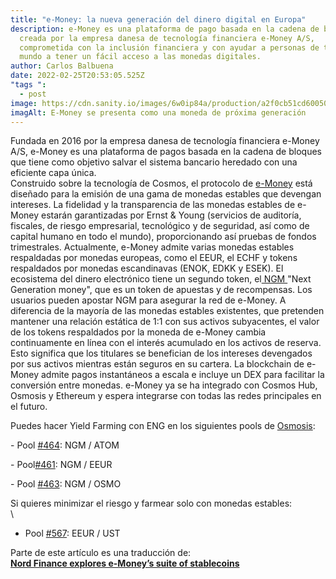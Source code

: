 ```yaml
---
title: "e-Money: la nueva generación del dinero digital en Europa"
description: e-Money es una plataforma de pago basada en la cadena de bloques
  creada por la empresa danesa de tecnología financiera e-Money A/S,
  comprometida con la inclusión financiera y con ayudar a personas de todo el
  mundo a tener un fácil acceso a las monedas digitales.
author: Carlos Balbuena
date: 2022-02-25T20:53:05.525Z
"tags ":
  - post
image: https://cdn.sanity.io/images/6w0ip84a/production/a2f0cb51cd60050de05646357af53cfe89caecb0-3000x2000.jpg?auto=format&h=1700&q=100&w=1700
imagAlt: E-Money se presenta como una moneda de próxima generación
---
```

Fundada en 2016 por la empresa danesa de tecnología financiera e-Money A/S, e-Money es una plataforma de pagos basada en la cadena de bloques que tiene como objetivo salvar el sistema bancario heredado con una eficiente capa única.\
Construido sobre la tecnología de Cosmos, el protocolo de [e-Money](https://e-money.com/) está diseñado para la emisión de una gama de monedas estables que devengan intereses. La fidelidad y la transparencia de las monedas estables de e-Money estarán garantizadas por Ernst & Young (servicios de auditoría, fiscales, de riesgo empresarial, tecnológico y de seguridad, así como de capital humano en todo el mundo), proporcionando así pruebas de fondos trimestrales.
Actualmente, e-Money admite varias monedas estables respaldadas por monedas europeas, como el EEUR, el ECHF y tokens respaldados por monedas escandinavas (ENOK, EDKK y ESEK). El ecosistema del dinero electrónico tiene un segundo token, el[ NGM ](https://www.coingecko.com/en/coins/e-money)"Next Generation money", que es un token de apuestas y de recompensas. Los usuarios pueden apostar NGM para asegurar la red de e-Money.
A diferencia de la mayoría de las monedas estables existentes, que pretenden mantener una relación estática de 1:1 con sus activos subyacentes, el valor de los tokens respaldados por la moneda de e-Money cambia continuamente en línea con el interés acumulado en los activos de reserva. Esto significa que los titulares se benefician de los intereses devengados por sus activos mientras están seguros en su cartera. La blockchain de e-Money admite pagos instantáneos a escala e incluye un DEX para facilitar la conversión entre monedas. e-Money ya se ha integrado con Cosmos Hub, Osmosis y Ethereum y espera integrarse con todas las redes principales en el futuro.



Puedes hacer Yield Farming con ENG en los siguientes pools de [Osmosis](https://app.osmosis.zone/):

\- Pool [\#464](https://app.osmosis.zone/pool/464): NGM / ATOM

\- Pool[\#461](https://app.osmosis.zone/pool/461): NGM / EEUR

\- Pool [\#463](https://app.osmosis.zone/pool/463): NGM / OSMO



Si quieres minimizar el riesgo y farmear solo con monedas estables:\
\
- Pool [\#567](https://app.osmosis.zone/pool/567): EEUR / UST



Parte de este artículo es una traducción de:\
[**Nord Finance explores e-Money’s suite of stablecoins** ](https://medium.com/e-money-com/nord-finance-explores-e-moneys-suite-of-stablecoins-a1f6ecd32783)